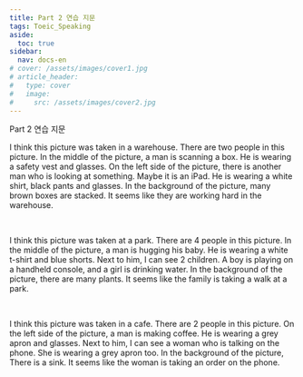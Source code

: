 ```yaml
---
title: Part 2 연습 지문
tags: Toeic_Speaking
aside:
  toc: true
sidebar:
  nav: docs-en
# cover: /assets/images/cover1.jpg
# article_header:
#   type: cover
#   image:
#     src: /assets/images/cover2.jpg
---
```


Part 2 연습 지문

<!-- more -->

I think this picture was taken in a warehouse.
There are two people in this picture.
In the middle of the picture, a man is scanning a box.
He is wearing a safety vest and glasses.
On the left side of the picture, there is another man who is looking at something.
Maybe it is an iPad. 
He is wearing a white shirt, black pants and glasses.
In the background of the picture, many brown boxes are stacked.
It seems like they are working hard in the warehouse.

<br>

I think this picture was taken at a park.
There are 4 people in this picture.
In the middle of the picture, a man is hugging his baby.
He is wearing a white t-shirt and blue shorts.
Next to him, I can see 2 children.
A boy is playing on a handheld console, and a girl is drinking water.
In the background of the picture, there are many plants.
It seems like the family is taking a walk at a park.

<br>

I think this picture was taken in a cafe.
There are 2 people in this picture.
On the left side of the picture, a man is making coffee.
He is wearing a grey apron and glasses.
Next to him, I can see a woman who is talking on the phone.
She is wearing a grey apron too.
In the background of the picture, There is a sink.
It seems like the woman is taking an order on the phone.

<br>
